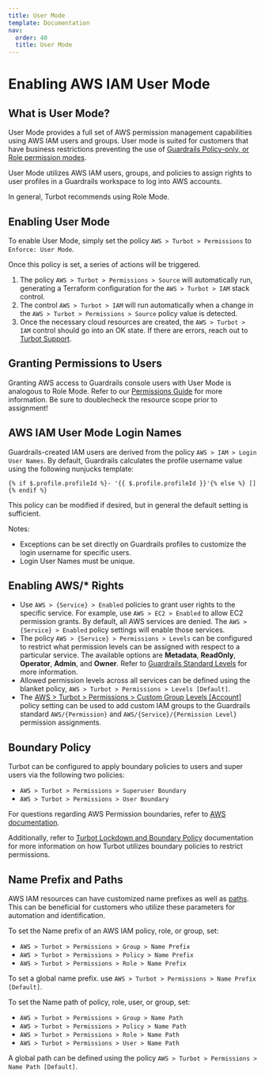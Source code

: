 ```yaml
---
title: User Mode
template: Documentation
nav:
  order: 40
  title: User Mode
---
```


# Enabling AWS IAM User Mode

## What is User Mode?

User Mode provides a full set of AWS permission management capabilities using
AWS IAM users and groups. User mode is suited for customers that have business
restrictions preventing the use of
[Guardrails Policy-only, or Role  permission modes](guides/aws/permissions#permissions-modes).

User Mode utilizes AWS IAM users, groups, and policies to assign rights
to user profiles in a Guardrails workspace to log into AWS accounts.

In general, Turbot recommends using Role Mode.

## Enabling User Mode

To enable User Mode, simply set the policy `AWS > Turbot > Permissions`
to `Enforce: User Mode`.

Once this policy is set, a series of actions will be triggered.

1. The policy `AWS > Turbot > Permissions > Source` will automatically run,
   generating a Terraform configuration for the `AWS > Turbot > IAM` stack control.
2. The control `AWS > Turbot > IAM` will run automatically when a change in the
   `AWS > Turbot > Permissions > Source` policy value is detected.
3. Once the necessary cloud resources are created, the `AWS > Turbot > IAM` control should go into an OK state. If there
   are errors, reach out to [Turbot Support](mailto:help@turbot.com).

## Granting Permissions to Users

Granting AWS access to Guardrails console users with User Mode is analogous to Role Mode.
Refer to our [Permissions Guide](guides/iam/permission-assignment) for more
information. Be sure to doublecheck the resource scope prior to assignment!

## AWS IAM User Mode Login Names

Guardrails-created IAM users are derived from the policy
`AWS > IAM > Login User Names`. By default, Guardrails calculates the profile username value using the following
nunjucks template:

```nunjucks
{% if $.profile.profileId %}- '{{ $.profile.profileId }}'{% else %} [] {% endif %}
```

This policy can be modified if desired, but in general the default setting is
sufficient.

Notes:

- Exceptions can be set directly on Guardrails profiles to customize the login username for specific users.
- Login User Names must be unique.

## Enabling AWS/\* Rights

- Use `AWS > {Service} > Enabled` policies to grant user rights to the specific
  service. For example, use `AWS > EC2 > Enabled` to allow EC2 permission
  grants. By default, all AWS services are denied. The `AWS > {Service} > Enabled` policy settings will enable those
  services.
- The policy `AWS > {Service} > Permissions > Levels` can be configured to
  restrict what permission levels can be assigned with respect to a particular
  service. The available options are **Metadata**, **ReadOnly**, **Operator**,
  **Admin**, and **Owner**. Refer to
  [Guardrails Standard Levels](guides/aws/permissions#standard-levels) for
  more information.
- Allowed permission levels across all services can be defined using the blanket
  policy, `AWS > Turbot > Permissions > Levels [Default]`.
- The [AWS > Turbot > Permissions > Custom Group Levels [Account]](
  guardrails/docs/mods/aws/aws-iam/policy#aws--turbot--permissions--custom-group-levels-account) policy setting can be
  used to add custom IAM groups to the Guardrails standard `AWS/{Permission}` and `AWS/{Service}/{Permission Level}`
  permission assignments.

## Boundary Policy

Turbot can be configured to apply boundary policies to users and super users via
the following two policies:

- `AWS > Turbot > Permissions > Superuser Boundary`
- `AWS > Turbot > Permissions > User Boundary`

For questions regarding AWS Permission boundaries, refer to
[AWS documentation](https://docs.aws.amazon.com/IAM/latest/UserGuide/access_policies_boundaries.html).

Additionally, refer to
[Turbot Lockdown and Boundary Policy](guides/aws/permissions#lockdown-and-boundary-policies)
documentation for more information on how Turbot utilizes boundary policies to
restrict permissions.

## Name Prefix and Paths

AWS IAM resources can have customized name prefixes as well as
[paths](https://docs.aws.amazon.com/IAM/latest/UserGuide/reference_identifiers.html).
This can be beneficial for customers who utilize these parameters for automation
and identification.

To set the Name prefix of an AWS IAM policy, role, or group, set:

- `AWS > Turbot > Permissions > Group > Name Prefix`
- `AWS > Turbot > Permissions > Policy > Name Prefix`
- `AWS > Turbot > Permissions > Role > Name Prefix`

To set a global name prefix. use
`AWS > Turbot > Permissions > Name Prefix [Default]`.

To set the Name path of policy, role, user, or group, set:

- `AWS > Turbot > Permissions > Group > Name Path`
- `AWS > Turbot > Permissions > Policy > Name Path`
- `AWS > Turbot > Permissions > Role > Name Path`
- `AWS > Turbot > Permissions > User > Name Path`

A global path can be defined using the policy
`AWS > Turbot > Permissions > Name Path [Default]`.
